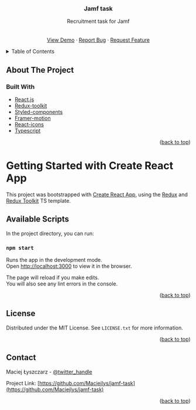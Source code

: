 <!-- PROJECT LOGO -->
<br />
<div align="center">
<h3 align="center">Jamf task</h3>

  <p align="center">
    Recruitment task for Jamf
    <br />
    <br />
    <br />
    <a href="https://maciejlys.github.io/jamf-task/">View Demo</a>
    ·
    <a href="https://maciejlys.github.io/jamf-task/issues">Report Bug</a>
    ·
    <a href="https://maciejlys.github.io/jamf-task/issues">Request Feature</a>
  </p>
</div>

<!-- TABLE OF CONTENTS -->
<details>
  <summary>Table of Contents</summary>
  <ol>
    <li>
      <a href="#about-the-project">About The Project</a>
      <ul>
        <li><a href="#built-with">Built With</a></li>
      </ul>
    </li>
    <li>
      <a href="#getting-started">Getting Started</a>
      <ul>
        <li><a href="#available-scripts">Available Scripts</a></li>
      </ul>
    </li>
    <li><a href="#contact">Contact</a></li>
  </ol>
</details>

<!-- ABOUT THE PROJECT -->

## About The Project

### Built With

- [React.js](https://reactjs.org/)
- [Redux-toolkit](https://redux-toolkit.js.org/)
- [Styled-components](https://styled-components.com/)
- [Framer-motion](https://www.framer.com/)
- [React-icons](https://react-icons.github.io/react-icons/)
- [Typescript](https://www.typescriptlang.org/)

<p align="right">(<a href="#top">back to top</a>)</p>

<!-- GETTING STARTED -->

# Getting Started with Create React App

This project was bootstrapped with [Create React App](https://github.com/facebook/create-react-app), using the [Redux](https://redux.js.org/) and [Redux Toolkit](https://redux-toolkit.js.org/) TS template.

## Available Scripts

In the project directory, you can run:

### `npm start`

Runs the app in the development mode.\
Open [http://localhost:3000](http://localhost:3000) to view it in the browser.

The page will reload if you make edits.\
You will also see any lint errors in the console.

<p align="right">(<a href="#top">back to top</a>)</p>

<!-- LICENSE -->

## License

Distributed under the MIT License. See `LICENSE.txt` for more information.

<p align="right">(<a href="#top">back to top</a>)</p>

<!-- CONTACT -->

## Contact

Maciej Łyszczarz - [@twitter_handle](https://www.linkedin.com/in/maciej-%C5%82yszczarz-258862213/)

Project Link: [https://github.com/Maciejlys/jamf-task](https://github.com/Maciejlys/jamf-task)

<p align="right">(<a href="#top">back to top</a>)</p>
